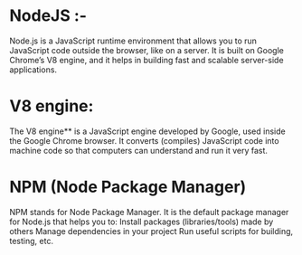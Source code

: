 # NodeJS :- 
  Node.js is a JavaScript runtime environment that allows you to run JavaScript code outside the browser, like on a server.
  It is built on Google Chrome’s V8 engine, and it helps in building fast and scalable server-side applications.

# V8 engine:
  The V8 engine** is a JavaScript engine developed by Google, used inside the Google Chrome browser.
  It converts (compiles) JavaScript code into machine code so that computers can understand and run it very fast.

# NPM (Node Package Manager)
  NPM stands for Node Package Manager.
  It is the default package manager for Node.js that helps you to:
  Install packages (libraries/tools) made by others
  Manage dependencies in your project
  Run useful scripts for building, testing, etc.

